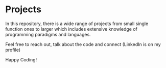 # Projects
In this repository, there is a wide range of projects from small single function ones to larger which includes extensive knowledge of programming paradigms and languages.

Feel free to reach out, talk about the code and connect (LinkedIn is on my profile)

Happy Coding!
